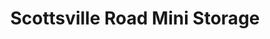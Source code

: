 ---
title: "Scottsville Road Mini Storage"
url: /rochester/scottsville-road-mini-storage/
shop: storage rental
---